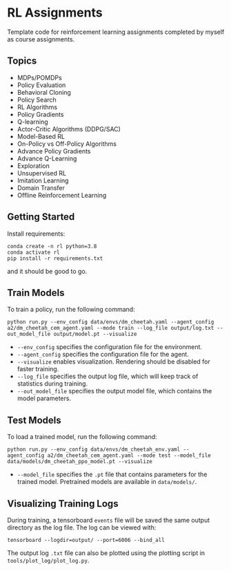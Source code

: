 # RL Assignments

Template code for reinforcement learning assignments completed by myself as course assignments.


## Topics

- MDPs/POMDPs
- Policy Evaluation
- Behavioral Cloning
- Policy Search
- RL Algorithms
- Policy Gradients
- Q-learning
- Actor-Critic Algorithms (DDPG/SAC)
- Model-Based RL
- On-Policy vs Off-Policy Algorithms
- Advance Policy Gradients
- Advance Q-Learning
- Exploration
- Unsupervised RL
- Imitation Learning
- Domain Transfer
- Offline Reinforcement Learning

## Getting Started

Install requirements:

```
conda create -n rl python=3.8
conda activate rl
pip install -r requirements.txt
```



and it should be good to go.


## Train Models

To train a policy, run the following command:

``python run.py --env_config data/envs/dm_cheetah.yaml --agent_config a2/dm_cheetah_cem_agent.yaml --mode train --log_file output/log.txt --out_model_file output/model.pt --visualize``

- `--env_config` specifies the configuration file for the environment.
- `--agent_config` specifies the configuration file for the agent.
- `--visualize` enables visualization. Rendering should be disabled for faster training.
- `--log_file` specifies the output log file, which will keep track of statistics during training.
- `--out_model_file` specifies the output model file, which contains the model parameters.

## Test Models

To load a trained model, run the following command:

``python run.py --env_config data/envs/dm_cheetah_env.yaml --agent_config a2/dm_cheetah_cem_agent.yaml --mode test --model_file data/models/dm_cheetah_ppo_model.pt --visualize``

- `--model_file` specifies the `.pt` file that contains parameters for the trained model. Pretrained models are available in `data/models/`.


## Visualizing Training Logs

During training, a tensorboard `events` file will be saved the same output directory as the log file. The log can be viewed with:

``tensorboard --logdir=output/ --port=6006 --bind_all``


The output log `.txt` file can also be plotted using the plotting script in `tools/plot_log/plot_log.py`.

